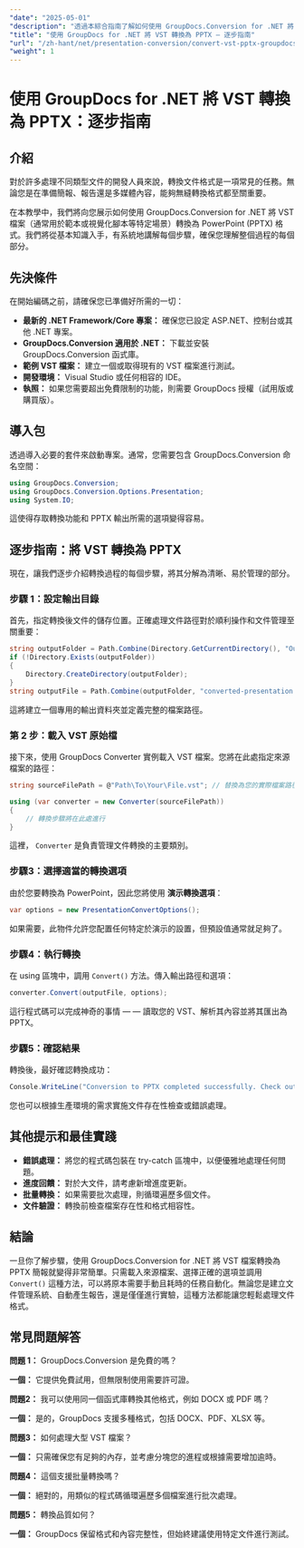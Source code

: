```yaml
---
"date": "2025-05-01"
"description": "透過本綜合指南了解如何使用 GroupDocs.Conversion for .NET 將 VST 檔案轉換為 PowerPoint 簡報。"
"title": "使用 GroupDocs for .NET 將 VST 轉換為 PPTX — 逐步指南"
"url": "/zh-hant/net/presentation-conversion/convert-vst-pptx-groupdocs-net/"
"weight": 1
---
```


# 使用 GroupDocs for .NET 將 VST 轉換為 PPTX：逐步指南

## 介紹

對於許多處理不同類型文件的開發人員來說，轉換文件格式是一項常見的任務。無論您是在準備簡報、報告還是多媒體內容，能夠無縫轉換格式都至關重要。  

在本教學中，我們將向您展示如何使用 GroupDocs.Conversion for .NET 將 VST 檔案（通常用於範本或視覺化腳本等特定場景）轉換為 PowerPoint (PPTX) 格式。我們將從基本知識入手，有系統地講解每個步驟，確保您理解整個過程的每個部分。


## 先決條件

在開始編碼之前，請確保您已準備好所需的一切：

- **最新的 .NET Framework/Core 專案：** 確保您已設定 ASP.NET、控制台或其他 .NET 專案。
- **GroupDocs.Conversion 適用於 .NET：** 下載並安裝 GroupDocs.Conversion 函式庫。
- **範例 VST 檔案：** 建立一個或取得現有的 VST 檔案進行測試。
- **開發環境：** Visual Studio 或任何相容的 IDE。
- **執照：** 如果您需要超出免費限制的功能，則需要 GroupDocs 授權（試用版或購買版）。


## 導入包

透過導入必要的套件來啟動專案。通常，您需要包含 GroupDocs.Conversion 命名空間：

```csharp
using GroupDocs.Conversion;
using GroupDocs.Conversion.Options.Presentation;
using System.IO;
```

這使得存取轉換功能和 PPTX 輸出所需的選項變得容易。


## 逐步指南：將 VST 轉換為 PPTX

現在，讓我們逐步介紹轉換過程的每個步驟，將其分解為清晰、易於管理的部分。


### **步驟 1：設定輸出目錄**

首先，指定轉換後文件的儲存位置。正確處理文件路徑對於順利操作和文件管理至關重要：

```csharp
string outputFolder = Path.Combine(Directory.GetCurrentDirectory(), "Output");
if (!Directory.Exists(outputFolder))
{
    Directory.CreateDirectory(outputFolder);
}
string outputFile = Path.Combine(outputFolder, "converted-presentation.pptx");
```

這將建立一個專用的輸出資料夾並定義完整的檔案路徑。


### **第 2 步：載入 VST 原始檔**

接下來，使用 GroupDocs Converter 實例載入 VST 檔案。您將在此處指定來源檔案的路徑：

```csharp
string sourceFilePath = @"Path\To\Your\File.vst"; // 替換為您的實際檔案路徑

using (var converter = new Converter(sourceFilePath))
{
    // 轉換步驟將在此處進行
}
```

這裡， `Converter` 是負責管理文件轉換的主要類別。


### **步驟3：選擇適當的轉換選項**

由於您要轉換為 PowerPoint，因此您將使用 **演示轉換選項**：

```csharp
var options = new PresentationConvertOptions();
```

如果需要，此物件允許您配置任何特定於演示的設置，但預設值通常就足夠了。


### **步驟4：執行轉換**

在 using 區塊中，調用 `Convert()` 方法。傳入輸出路徑和選項：

```csharp
converter.Convert(outputFile, options);
```

這行程式碼可以完成神奇的事情 — — 讀取您的 VST、解析其內容並將其匯出為 PPTX。


### **步驟5：確認結果**

轉換後，最好確認轉換成功：

```csharp
Console.WriteLine("Conversion to PPTX completed successfully. Check output in {0}", outputFolder);
```

您也可以根據生產環境的需求實施文件存在性檢查或錯誤處理。


## 其他提示和最佳實踐

- **錯誤處理：** 將您的程式碼包裝在 try-catch 區塊中，以便優雅地處理任何問題。
- **進度回饋：** 對於大文件，請考慮新增進度更新。
- **批量轉換：** 如果需要批次處理，則循環遍歷多個文件。
- **文件驗證：** 轉換前檢查檔案存在性和格式相容性。


## 結論

一旦你了解步驟，使用 GroupDocs.Conversion for .NET 將 VST 檔案轉換為 PPTX 簡報就變得非常簡單。只需載入來源檔案、選擇正確的選項並調用 `Convert()` 這種方法，可以將原本需要手動且耗時的任務自動化。無論您是建立文件管理系統、自動產生報告，還是僅僅進行實驗，這種方法都能讓您輕鬆處理文件格式。

## 常見問題解答

**問題 1：** GroupDocs.Conversion 是免費的嗎？  

**一個：** 它提供免費試用，但無限制使用需要許可證。

**問題2：** 我可以使用同一個函式庫轉換其他格式，例如 DOCX 或 PDF 嗎？  

**一個：** 是的，GroupDocs 支援多種格式，包括 DOCX、PDF、XLSX 等。

**問題3：** 如何處理大型 VST 檔案？  

**一個：** 只需確保您有足夠的內存，並考慮分塊您的進程或根據需要增加逾時。

**問題4：** 這個支援批量轉換嗎？  

**一個：** 絕對的，用類似的程式碼循環遍歷多個檔案進行批次處理。

**問題5：** 轉換品質如何？  

**一個：** GroupDocs 保留格式和內容完整性，但始終建議使用特定文件進行測試。